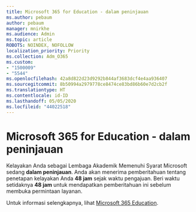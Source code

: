 ```yaml
---
title: Microsoft 365 for Education - dalam peninjauan
ms.author: pebaum
author: pebaum
manager: mnirkhe
ms.audience: Admin
ms.topic: article
ROBOTS: NOINDEX, NOFOLLOW
localization_priority: Priority
ms.collection: Adm_O365
ms.custom:
- "1500009"
- "5544"
ms.openlocfilehash: 42a8d822d23d9292b844af3683dcf4e4aa936407
ms.sourcegitcommit: 8b50994a2979778ce8474ce83bd86b60e7d2cb2f
ms.translationtype: HT
ms.contentlocale: id-ID
ms.lasthandoff: 05/05/2020
ms.locfileid: "44022518"
---
```

# <a name="microsoft-365-for-education---under-review"></a>Microsoft 365 for Education - dalam peninjauan

Kelayakan Anda sebagai Lembaga Akademik Memenuhi Syarat Microsoft sedang **dalam peninjauan**. Anda akan menerima pemberitahuan tentang penetapan kelayakan Anda **48 jam** sejak waktu pengajuan. Beri waktu setidaknya **48 jam** untuk mendapatkan pemberitahuan ini sebelum membuka permintaan layanan.

Untuk informasi selengkapnya, lihat [Microsoft 365 Education](https://www.microsoft.com/education/buy-license/microsoft365).
